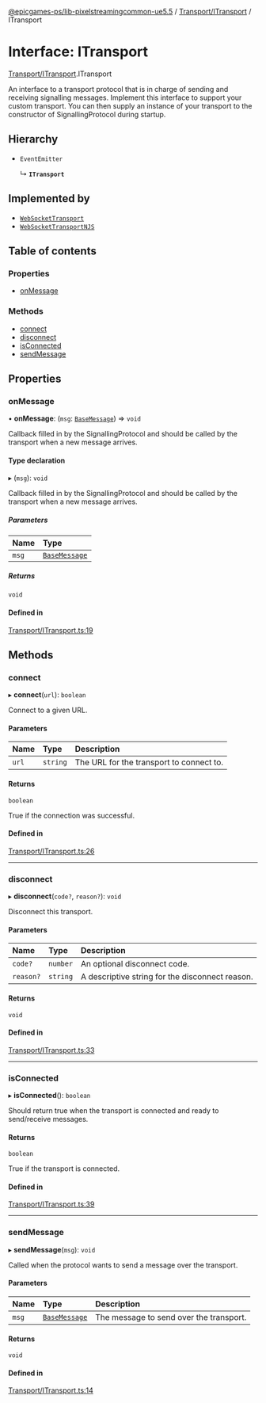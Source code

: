 [@epicgames-ps/lib-pixelstreamingcommon-ue5.5](../README.md) / [Transport/ITransport](../modules/Transport_ITransport.md) / ITransport

# Interface: ITransport

[Transport/ITransport](../modules/Transport_ITransport.md).ITransport

An interface to a transport protocol that is in charge of sending and receiving signalling messages.
Implement this interface to support your custom transport. You can then supply an instance of your
transport to the constructor of SignallingProtocol during startup.

## Hierarchy

- `EventEmitter`

  ↳ **`ITransport`**

## Implemented by

- [`WebSocketTransport`](../classes/Transport_WebSocketTransport.WebSocketTransport.md)
- [`WebSocketTransportNJS`](../classes/Transport_WebSocketTransportNJS.WebSocketTransportNJS.md)

## Table of contents

### Properties

- [onMessage](Transport_ITransport.ITransport.md#onmessage)

### Methods

- [connect](Transport_ITransport.ITransport.md#connect)
- [disconnect](Transport_ITransport.ITransport.md#disconnect)
- [isConnected](Transport_ITransport.ITransport.md#isconnected)
- [sendMessage](Transport_ITransport.ITransport.md#sendmessage)

## Properties

### onMessage

• **onMessage**: (`msg`: [`BaseMessage`](Messages_base_message.BaseMessage.md)) => `void`

Callback filled in by the SignallingProtocol and should be called by the transport when a new message arrives.

#### Type declaration

▸ (`msg`): `void`

Callback filled in by the SignallingProtocol and should be called by the transport when a new message arrives.

##### Parameters

| Name | Type |
| :------ | :------ |
| `msg` | [`BaseMessage`](Messages_base_message.BaseMessage.md) |

##### Returns

`void`

#### Defined in

[Transport/ITransport.ts:19](https://github.com/mcottontensor/PixelStreamingInfrastructure/blob/713ba47/Common/src/Transport/ITransport.ts#L19)

## Methods

### connect

▸ **connect**(`url`): `boolean`

Connect to a given URL.

#### Parameters

| Name | Type | Description |
| :------ | :------ | :------ |
| `url` | `string` | The URL for the transport to connect to. |

#### Returns

`boolean`

True if the connection was successful.

#### Defined in

[Transport/ITransport.ts:26](https://github.com/mcottontensor/PixelStreamingInfrastructure/blob/713ba47/Common/src/Transport/ITransport.ts#L26)

___

### disconnect

▸ **disconnect**(`code?`, `reason?`): `void`

Disconnect this transport.

#### Parameters

| Name | Type | Description |
| :------ | :------ | :------ |
| `code?` | `number` | An optional disconnect code. |
| `reason?` | `string` | A descriptive string for the disconnect reason. |

#### Returns

`void`

#### Defined in

[Transport/ITransport.ts:33](https://github.com/mcottontensor/PixelStreamingInfrastructure/blob/713ba47/Common/src/Transport/ITransport.ts#L33)

___

### isConnected

▸ **isConnected**(): `boolean`

Should return true when the transport is connected and ready to send/receive messages.

#### Returns

`boolean`

True if the transport is connected.

#### Defined in

[Transport/ITransport.ts:39](https://github.com/mcottontensor/PixelStreamingInfrastructure/blob/713ba47/Common/src/Transport/ITransport.ts#L39)

___

### sendMessage

▸ **sendMessage**(`msg`): `void`

Called when the protocol wants to send a message over the transport.

#### Parameters

| Name | Type | Description |
| :------ | :------ | :------ |
| `msg` | [`BaseMessage`](Messages_base_message.BaseMessage.md) | The message to send over the transport. |

#### Returns

`void`

#### Defined in

[Transport/ITransport.ts:14](https://github.com/mcottontensor/PixelStreamingInfrastructure/blob/713ba47/Common/src/Transport/ITransport.ts#L14)
